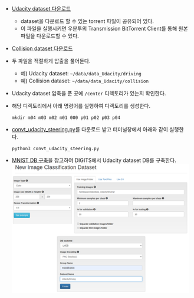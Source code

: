 * [Udacity dataset 다운로드](https://github.com/udacity/self-driving-car/blob/master/datasets/CH2/Ch2_001.tar.gz.torrent)
  * dataset을 다운로드 할 수 있는 torrent 파일이 공유되어 있다.
  * 이 파일을 실행시키면 우분투의 Transmission BitTorrent Client를 통해 원본파일을 다운로드할 수 있다.


* [Collision dataset 다운로드](http://rpg.ifi.uzh.ch/data/collision.zip)

* 두 파일을 적절하게 압출을 풀어둔다.
  * 예) Udacity dataset: `~/data/data_Udacity/driving`
  * 예) Collision dataset: `~/data/data_Udacity/collision`


* Udacity dataset 압축을 푼 곳에 `/center` 디렉토리가 있는지 확인한다.
* 해당 디렉토리에서 아래 명령어를 실행하여 디렉토리를 생성한다.
  ```
  mkdir m04 m03 m02 m01 000 p01 p02 p03 p04
  ```
* [convt_udacity_steering.py](https://github.com/teoac/DeepLearningOnJetson/blob/master/utils/convt_udacity_steering.py)를 다운로드 받고 터미널창에서 아래와 같이 실행한다.
  ```
  python3 convt_udacity_steering.py
  ```

* [MNIST DB 구축](https://github.com/teoac/DeepLearningOnJetson/wiki/DIGITS_MNIST_LeNet_DB)을 참고하여 DIGITS에서 Udacity dataset DB를 구축한다.
![](https://github.com/teoac/DeepLearningOnJetson/blob/master/wiki_images/DIGITS_UDACITY_DB01.png)
